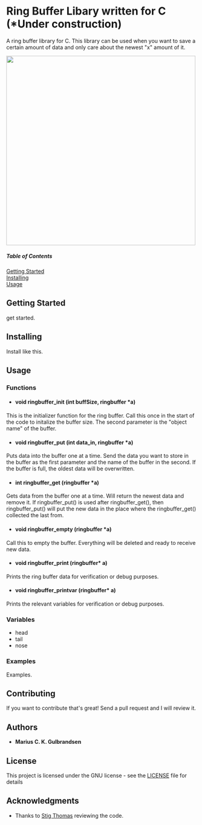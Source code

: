 # Ring Buffer Libary written for C (*Under construction)
 A ring buffer library for C. This library can be used when you want to save a certain amount of data and only care about the newest "x" amount of it.
 
 <img src="https://upload.wikimedia.org/wikipedia/commons/f/fd/Circular_Buffer_Animation.gif" width="500">

 ##### Table of Contents  
[Getting Started](#GettingStarted)  
[Installing](#Installing)  
[Usage](#Usage)


## Getting Started
<a name="GettingStarted"/>

get started.

## Installing
<a name="Installing"/>

Install like this.

## Usage
<a name="Usage"/> 

### Functions
* #### void ringbuffer_init (int buffSize, ringbuffer *a)
This is the initializer function for the ring buffer. Call this once in the start of the code to initalize the buffer size. 
The second parameter is the "object name" of the buffer.

* #### void ringbuffer_put (int data_in, ringbuffer *a)
Puts data into the buffer one at a time. Send the data you want to store in the buffer as the first parameter and the name of the buffer in the second. If the buffer is full, the oldest data will be overwritten.

* #### int ringbuffer_get (ringbuffer *a)
Gets data from the buffer one at a time. Will return the newest data and remove it. If ringbuffer_put() is used after ringbuffer_get(), then ringbuffer_put() will put the new data in the place where the ringbuffer_get() collected the last from.

* #### void ringbuffer_empty (ringbuffer *a)
Call this to empty the buffer. Everything will be deleted and ready to receive new data.

* #### void ringbuffer_print (ringbuffer* a)					 
Prints the ring buffer data for verification or debug purposes.

* #### void ringbuffer_printvar (ringbuffer* a)                     
Prints the relevant variables for verification or debug purposes.

### Variables
* head
* tail
* nose

### Examples
Examples.

## Contributing

If you want to contribute that's great! Send a pull request and I will review it.

## Authors

* **Marius C. K. Gulbrandsen** 

## License

This project is licensed under the GNU license - see the [LICENSE](LICENSE) file for details

## Acknowledgments

* Thanks to [Stig Thomas](https://github.com/ribbreaker) reviewing the code.
